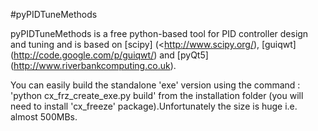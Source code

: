 #pyPIDTuneMethods

pyPIDTuneMethods is a free python-based tool for PID controller design and tuning and is based on [scipy] (<http://www.scipy.org/), [guiqwt] (http://code.google.com/p/guiqwt/) and [pyQt5] (http://www.riverbankcomputing.co.uk).

You can easily build the standalone 'exe' version using the command : 'python cx_frz_create_exe.py build' from the installation folder (you will need to install 'cx_freeze' package).Unfortunately the size is huge i.e. almost 500MBs. 